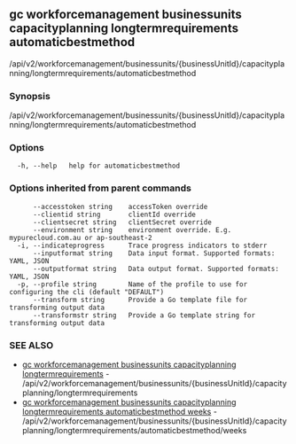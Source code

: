 ## gc workforcemanagement businessunits capacityplanning longtermrequirements automaticbestmethod

/api/v2/workforcemanagement/businessunits/{businessUnitId}/capacityplanning/longtermrequirements/automaticbestmethod

### Synopsis

/api/v2/workforcemanagement/businessunits/{businessUnitId}/capacityplanning/longtermrequirements/automaticbestmethod

### Options

```
  -h, --help   help for automaticbestmethod
```

### Options inherited from parent commands

```
      --accesstoken string    accessToken override
      --clientid string       clientId override
      --clientsecret string   clientSecret override
      --environment string    environment override. E.g. mypurecloud.com.au or ap-southeast-2
  -i, --indicateprogress      Trace progress indicators to stderr
      --inputformat string    Data input format. Supported formats: YAML, JSON
      --outputformat string   Data output format. Supported formats: YAML, JSON
  -p, --profile string        Name of the profile to use for configuring the cli (default "DEFAULT")
      --transform string      Provide a Go template file for transforming output data
      --transformstr string   Provide a Go template string for transforming output data
```

### SEE ALSO

* [gc workforcemanagement businessunits capacityplanning longtermrequirements](gc_workforcemanagement_businessunits_capacityplanning_longtermrequirements.html)	 - /api/v2/workforcemanagement/businessunits/{businessUnitId}/capacityplanning/longtermrequirements
* [gc workforcemanagement businessunits capacityplanning longtermrequirements automaticbestmethod weeks](gc_workforcemanagement_businessunits_capacityplanning_longtermrequirements_automaticbestmethod_weeks.html)	 - /api/v2/workforcemanagement/businessunits/{businessUnitId}/capacityplanning/longtermrequirements/automaticbestmethod/weeks


